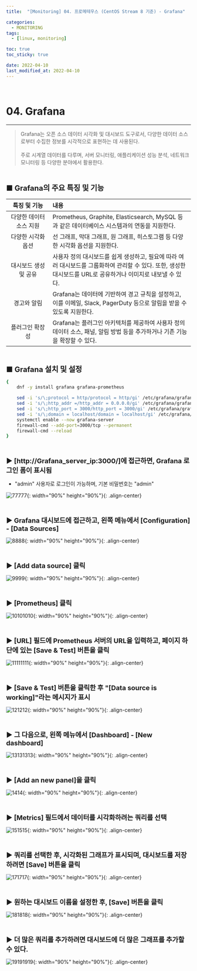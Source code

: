 ```yaml
---
title:  "[Monitoring] 04. 프로메테우스 (CentOS Stream 8 기준) - Grafana" 

categories:
  - MONITORING
tags:
  - [linux, monitoring]

toc: true
toc_sticky: true

date: 2022-04-10
last_modified_at: 2022-04-10
---
```

<br>

# 04. Grafana 
---

<style>
table {
    font-size: 12pt;
}
table th:first-of-type {
    width: 5%;
}
table th:nth-of-type(2) {
    width: 15%;
}
table th:nth-of-type(3) {
    width: 50%;
}
table th:nth-of-type(4) {
    width: 30%;
}
big {
    font-size: 15pt;
}
small { 
    font-size: 18px 
}
</style>

> Grafana는 오픈 소스 데이터 시각화 및 대시보드 도구로서, 다양한 데이터 소스로부터 수집한 정보를 시각적으로 표현하는 데 사용된다. <br><br> 주로 시계열 데이터를 다루며, 서버 모니터링, 애플리케이션 성능 분석, 네트워크 모니터링 등 다양한 분야에서 활용한다.

<br>

<big> **■ Grafana의 주요 특징 및 기능** </big> <br>

| 특징 및 기능 | 내용 |
| :---: | :--- |
| 다양한 데이터 소스 지원 | Prometheus, Graphite, Elasticsearch, MySQL 등과 같은 데이터베이스 시스템과의 연동을 지원한다. |
| 다양한 시각화 옵션 | 선 그래프, 막대 그래프, 원 그래프, 히스토그램 등 다양한 시각화 옵션을 지원한다. |
| 대시보드 생성 및 공유 | 사용자 정의 대시보드를 쉽게 생성하고, 필요에 따라 여러 대시보드를 그룹화하여 관리할 수 있다. 또한, 생성한 대시보드를 URL로 공유하거나 이미지로 내보낼 수 있다. |
| 경고와 알림 |  Grafana는 데이터에 기반하여 경고 규칙을 설정하고, 이를 이메일, Slack, PagerDuty 등으로 알림을 받을 수 있도록 지원한다. |
| 플러그인 확장성 | Grafana는 플러그인 아키텍처를 제공하여 사용자 정의 데이터 소스, 패널, 알림 방법 등을 추가하거나 기존 기능을 확장할 수 있다. |

<br>

<big> **■ Grafana 설치 및 설정** </big> <br>

```bash
{
	dnf -y install grafana grafana-prometheus

	sed -i 's/\;protocol = http/protocol = http/gi' /etc/grafana/grafana.ini
	sed -i 's/\;http_addr =/http_addr = 0.0.0.0/gi' /etc/grafana/grafana.ini
	sed -i 's/\;http_port = 3000/http_port = 3000/gi' /etc/grafana/grafana.ini
	sed -i 's/\;domain = localhost/domain = localhost/gi' /etc/grafana/grafana.ini
	systemctl enable --now grafana-server
	firewall-cmd --add-port=3000/tcp --permanent
	firewall-cmd --reload
}
```

<br>

<small> **▶ [http://Grafana_server_ip:3000/]에 접근하면, Grafana 로그인 폼이 표시됨** </small> <br>

+ "admin" 사용자로 로그인이 가능하며, 기본 비밀번호는 "admin"

![77777](https://github.com/revenge1005/WEB-Server-3-Tier-Architecture/assets/42735894/61c0d96f-cd1a-40ab-88a7-94f59c528b3e){: width="90%" height="90%"}{: .align-center}

<br>

<small> **▶ Grafana 대시보드에 접근하고, 왼쪽 메뉴에서 [Configuration] - [Data Sources]** </small> <br>

![8888](https://github.com/revenge1005/WEB-Server-3-Tier-Architecture/assets/42735894/625d12b7-2932-4361-878f-7000e7148829){: width="90%" height="90%"}{: .align-center}

<br>

<small> **▶ [Add data source] 클릭** </small> <br>

![9999](https://github.com/revenge1005/WEB-Server-3-Tier-Architecture/assets/42735894/eaedfe8b-83ad-4423-bf6e-3052b448d774){: width="90%" height="90%"}{: .align-center}

<br>

<small> **▶ [Prometheus] 클릭** </small> <br>

![10101010](https://github.com/revenge1005/WEB-Server-3-Tier-Architecture/assets/42735894/df37021c-437e-4c02-a0b8-18ee836ccf09){: width="90%" height="90%"}{: .align-center}

<br>

<small> **▶ [URL] 필드에 Prometheus 서버의 URL을 입력하고, 페이지 하단에 있는 [Save & Test] 버튼을 클릭** </small> <br>

![11111111](https://github.com/revenge1005/WEB-Server-3-Tier-Architecture/assets/42735894/660248d7-0fac-4e0b-b8db-69eac24adf4f){: width="90%" height="90%"}{: .align-center}

<br>

<small> **▶ [Save & Test] 버튼을 클릭한 후 "[Data source is working]"라는 메시지가 표시** </small> <br>

![121212](https://github.com/revenge1005/WEB-Server-3-Tier-Architecture/assets/42735894/93bc14c7-8c4a-4bfe-8c2b-1c03d2bf669e){: width="90%" height="90%"}{: .align-center}

<br>

<small> **▶ 그 다음으로, 왼쪽 메뉴에서 [Dashboard] - [New dashboard]** </small> <br>

![13131313](https://github.com/revenge1005/WEB-Server-3-Tier-Architecture/assets/42735894/9ae2b8fb-f820-4a07-9f74-18449c5afc90){: width="90%" height="90%"}{: .align-center}

<br>

<small> **▶ [Add an new panel]을 클릭** </small> <br>

![1414](https://github.com/revenge1005/WEB-Server-3-Tier-Architecture/assets/42735894/ad27e5a9-f2eb-4fed-aefd-bc664cd83b04){: width="90%" height="90%"}{: .align-center}

<br>

<small> **▶ [Metrics] 필드에서 데이터를 시각화하려는 쿼리를 선택** </small> <br>

![151515](https://github.com/revenge1005/WEB-Server-3-Tier-Architecture/assets/42735894/d8664953-a48e-4ec8-bacf-573dbb18a039){: width="90%" height="90%"}{: .align-center}

<br>

<small> **▶ 쿼리를 선택한 후, 시각화된 그래프가 표시되며, 대시보드를 저장하려면 [Save] 버튼을 클릭** </small> <br>

![171717](https://github.com/revenge1005/WEB-Server-3-Tier-Architecture/assets/42735894/621018d7-b435-4065-9055-8ce18e53d43a){: width="90%" height="90%"}{: .align-center}

<br>

<small> **▶ 원하는 대시보드 이름을 설정한 후, [Save] 버튼을 클릭** </small> <br>

![181818](https://github.com/revenge1005/WEB-Server-3-Tier-Architecture/assets/42735894/57931afa-793a-4ba4-8bdd-c44039cf4064){: width="90%" height="90%"}{: .align-center}

<br>

<small> **▶ 더 많은 쿼리를 추가하려면 대시보드에 더 많은 그래프를 추가할 수 있다.** </small> <br>

![19191919](https://github.com/revenge1005/WEB-Server-3-Tier-Architecture/assets/42735894/025ce4ea-df09-4211-b2f6-7797c36b812e){: width="90%" height="90%"}{: .align-center}